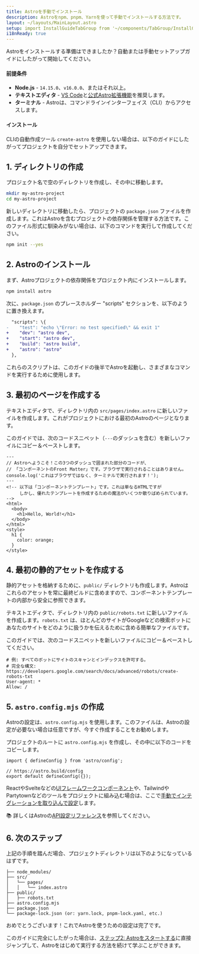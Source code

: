 ```yaml
---
title: Astroを手動でインストール
description: Astroをnpm、pnpm、Yarnを使って手動でインストールする方法です。
layout: ~/layouts/MainLayout.astro
setup: import InstallGuideTabGroup from '~/components/TabGroup/InstallGuideTabGroup.astro';
i18nReady: true
---
```

Astroをインストールする準備はできましたか？自動または手動セットアップガイドにしたがって開始してください。

#### 前提条件

- **Node.js** - `14.15.0`、`v16.0.0`、またはそれ以上。
- **テキストエディタ** - [VS Code](https://code.visualstudio.com/)と[公式Astro拡張機能](https://marketplace.visualstudio.com/items?itemName=astro-build.astro-vscode)を推奨します。
- **ターミナル** - Astroは、コマンドラインインターフェイス（CLI）からアクセスします。

<InstallGuideTabGroup />

#### インストール

CLIの自動作成ツール `create-astro` を使用しない場合は、以下のガイドにしたがってプロジェクトを自分でセットアップできます。

## 1. ディレクトリの作成

プロジェクト名で空のディレクトリを作成し、その中に移動します。

```bash
mkdir my-astro-project
cd my-astro-project
```

新しいディレクトリに移動したら、プロジェクトの `package.json` ファイルを作成します。これはAstroを含むプロジェクトの依存関係を管理する方法です。このファイル形式に馴染みがない場合は、以下のコマンドを実行して作成してください。

```bash
npm init --yes
```


## 2. Astroのインストール

まず、Astroプロジェクトの依存関係をプロジェクト内にインストールします。

```bash
npm install astro
```

次に、`package.json` のプレースホルダー "scripts" セクションを、以下のように置き換えます。

```diff
  "scripts": \{
-    "test": "echo \"Error: no test specified\" && exit 1"
+    "dev": "astro dev",
+    "start": "astro dev",
+    "build": "astro build",
+    "astro": "astro"
  },
```

これらのスクリプトは、このガイドの後半でAstroを起動し、さまざまなコマンドを実行するために使用します。


## 3. 最初のページを作成する

テキストエディタで、ディレクトリ内の `src/pages/index.astro` に新しいファイルを作成します。これがプロジェクトにおける最初のAstroのページとなります。

このガイドでは、次のコードスニペット（`---`のダッシュを含む）を新しいファイルにコピー＆ペーストします。

```astro
---
// Astroへようこそ！この3つのダッシュで囲まれた部分のコードが、
// 「コンポーネントのFront Matter」です。ブラウザで実行されることはありません。
console.log('これはブラウザではなく、ターミナルで実行されます！');
---
<!-- 以下は「コンポーネントテンプレート」です。これは単なるHTMLですが
     しかし、優れたテンプレートを作成するための魔法がいくつか散りばめられています。 -->
<html>
  <body>
    <h1>Hello, World!</h1>
  </body>
</html>
<style>
  h1 {
    color: orange;
  }
</style>
```

## 4. 最初の静的アセットを作成する

静的アセットを格納するために、`public/` ディレクトリも作成します。Astroはこれらのアセットを常に最終ビルドに含めますので、コンポーネントテンプレートの内部から安全に参照できます。

テキストエディタで、ディレクトリ内の `public/robots.txt` に新しいファイルを作成します。`robots.txt` は、ほとんどのサイトがGoogleなどの検索ボットにあなたのサイトをどのように扱うかを伝えるために含める簡単なファイルです。

このガイドでは、次のコードスニペットを新しいファイルにコピー＆ペーストしてください。

```
# 例: すべてのボットにサイトのスキャンとインデックスを許可する。
# 完全な構文: https://developers.google.com/search/docs/advanced/robots/create-robots-txt
User-agent: *
Allow: /
```

## 5. `astro.config.mjs` の作成

Astroの設定は、`astro.config.mjs` を使用します。このファイルは、Astroの設定が必要ない場合は任意ですが、今すぐ作成することをお勧めします。

プロジェクトのルートに `astro.config.mjs` を作成し、その中に以下のコードをコピーします。

```
import { defineConfig } from 'astro/config';

// https://astro.build/config
export default defineConfig({});
```

ReactやSvelteなどの[UIフレームワークコンポーネント](/ja/core-concepts/framework-components/)や、TailwindやPartytownなどのツールをプロジェクトに組み込む場合は、ここで[手動でインテグレーションを取り込んで設定](/ja/guides/integrations-guide/)します。

📚 詳しくはAstroの[API設定リファレンス](/ja/reference/configuration-reference/)を参照してください。


## 6. 次のステップ

上記の手順を踏んだ場合、プロジェクトディレクトリは以下のようになっているはずです。

```
├── node_modules/
├── src/
│   └── pages/
│   │   └── index.astro
├── public/
│   ├── robots.txt
├── astro.config.mjs
├── package.json
└── package-lock.json (or: yarn.lock, pnpm-lock.yaml, etc.)
```

おめでとうございます！これでAstroを使うための設定は完了です。

このガイドに完全にしたがった場合は、[ステップ2: Astroをスタートする](/ja/install/auto/#2-astroをスタートする-)に直接ジャンプして、Astroをはじめて実行する方法を続けて学ぶことができます。
